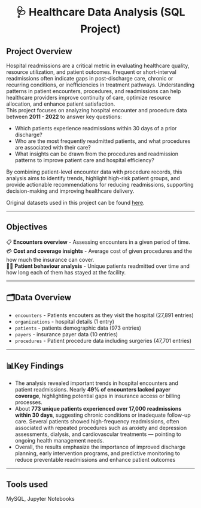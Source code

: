 <h1 align="middle">🩺 Healthcare Data Analysis (SQL Project)</h1>

## Project Overview
Hospital readmissions are a critical metric in evaluating healthcare quality, resource utilization, and patient outcomes. Frequent or short-interval readmissions often indicate gaps in post-discharge care, chronic or recurring conditions, or inefficiencies in treatment pathways. Understanding patterns in patient encounters, procedures, and readmissions can help healthcare providers improve continuity of care, optimize resource allocation, and enhance patient satisfaction.
<br>This project focuses on analyzing hospital encounter and procedure data between **2011 - 2022** to answer key questions:
- Which patients experience readmissions within 30 days of a prior discharge?
- Who are the most frequently readmitted patients, and what procedures are associated with their care?
- What insights can be drawn from the procedures and readmission patterns to improve patient care and hospital efficiency?

By combining patient-level encounter data with procedure records, this analysis aims to identify trends, highlight high-risk patient groups, and provide actionable recommendations for reducing readmissions, supporting decision-making and improving healthcare delivery.

Original datasets used in this project can be found [here](https://mavenanalytics.io/data-playground/hospital-patient-records).

---
## Objectives
📋 **Encounters overview** - Assessing encounters in a given period of time.<br> 
💳 **Cost and coverage insights** - Average cost of given procedures and the how much the insurance can cover.<br>
🧍‍♀️ **Patient behaviour analysis** - Unique patients readmitted over time and how long each of them has stayed at the facility.<br>

---
## 🗂️Data Overview
- `encounters` - Patients encouters as they visit the hospital (27,891 entries)
- `organizations` - hospital details (1 entry)
- `patients` - patients demographic data (973 entries)
- `payers` - insurance payer data (10 entries)
- `procedures` - Patient procedure data including surgeries (47,701 entries)

---
## 📊Key Findings
- The analysis revealed important trends in hospital encounters and patient readmissions. Nearly **49% of encounters lacked payer coverage**, highlighting potential gaps in insurance access or billing processes.<br>
- About **773 unique patients experienced over 17,000 readmissions within 30 days**, suggesting chronic conditions or inadequate follow-up care. Several patients showed high-frequency readmissions, often associated with repeated procedures such as anxiety and depression assessments, dialysis, and cardiovascular treatments — pointing to ongoing health management needs.
- Overall, the results emphasize the importance of improved discharge planning, early intervention programs, and predictive monitoring to reduce preventable readmissions and enhance patient outcomes

---
## Tools used
MySQL, Jupyter Notebooks
